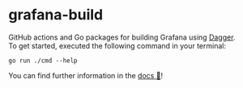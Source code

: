 # grafana-build

GitHub actions and Go packages for building Grafana using [Dagger](https://dagger.io).  
To get started, executed the following command in your terminal:

```shell
go run ./cmd --help
```

You can find further information in the [docs 📖](https://github.com/grafana/grafana-build/tree/main/docs)!
